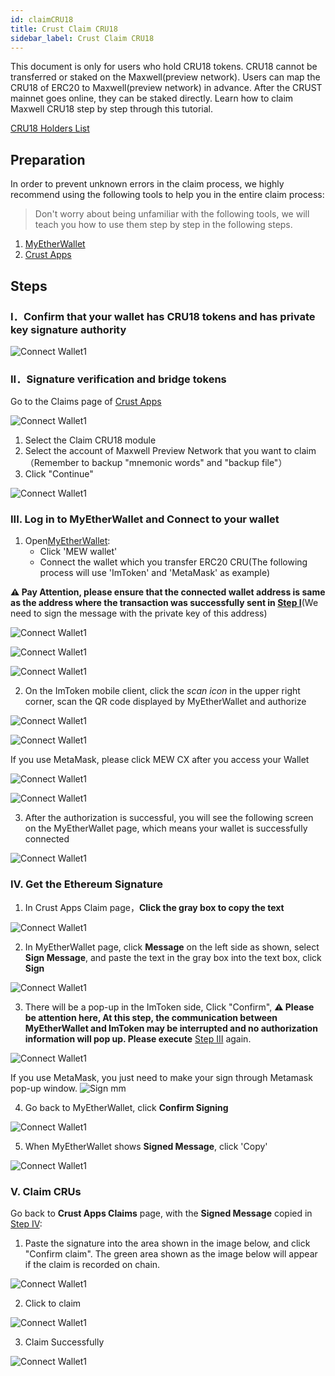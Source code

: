 ```yaml
---
id: claimCRU18
title: Crust Claim CRU18
sidebar_label: Crust Claim CRU18
---
```


This document is only for users who hold CRU18 tokens. CRU18 cannot be transferred or staked on the Maxwell(preview network). Users can map the CRU18 of ERC20 to Maxwell(preview network) in advance. After the CRUST mainnet goes online, they can be staked directly. Learn how to claim Maxwell CRU18 step by step through this tutorial. 

[CRU18 Holders List](https://etherscan.io/token/0x655ad6cc3cf6bdccab3fa286cb328f3bce9a3e38#balances)

## Preparation

In order to prevent unknown errors in the claim process, we highly recommend using the following tools to help you in the entire claim process:

> Don't worry about being unfamiliar with the following tools, we will teach you how to use them step by step in the following steps.

1. [MyEtherWallet](https://www.myetherwallet.com/interface/dashboard)
2. [Crust Apps](https://apps.crust.network/)


## Steps

### I．Confirm that your wallet has CRU18 tokens and has private key signature authority

![Connect Wallet1](assets/claimcru18/1checkcru18.jpg)

### II．Signature verification and bridge tokens

Go to the Claims page of [Crust Apps](https://apps.crust.network/#/claims)

![Connect Wallet1](assets/claimcru18/2claimtokens.jpg)

1. Select the Claim CRU18 module
2. Select the account of Maxwell Preview Network that you want to claim（Remember to backup "mnemonic words" and "backup file"）
3. Click "Continue"

![Connect Wallet1](assets/claimcru18/3claimtokens.jpg)

### III. Log in to MyEtherWallet and Connect to your wallet

1. Open[MyEtherWallet](https://www.myetherwallet.com/access-my-wallet):
    - Click 'MEW wallet'
    - Connect the wallet which you transfer ERC20 CRU(The following process will use 'ImToken' and 'MetaMask' as example)

**⚠️ Pay Attention, please ensure that the connected wallet address is same as the address where the transaction was successfully sent in [Step I](#i-send-erc20-claim-transaction)**(We need to sign the message with the private key of this address)

![Connect Wallet1](assets/claimcru18/4myetherwallet.jpg)

![Connect Wallet1](assets/claimcru18/5myetherwallet.jpg)

![Connect Wallet1](assets/claimcru18/6myetherwallet.jpg)

2. On the ImToken mobile client, click the *scan icon* in the upper right corner, scan the QR code displayed by MyEtherWallet and authorize

![Connect Wallet1](assets/claimcru18/7mytokenscan.jpg)

![Connect Wallet1](assets/claimcru18/8confirmwallet.jpg)

If you use MetaMask, please click MEW CX after you access your Wallet

![Connect Wallet1](assets/claimcru18/metamask1.jpg)

![Connect Wallet1](assets/claimcru18/metamask2.jpg)

3. After the authorization is successful, you will see the following screen on the MyEtherWallet page, which means your wallet is successfully connected

![Connect Wallet1](assets/claimcru18/metamask3.jpg)

### IV. Get the Ethereum Signature

1. In Crust Apps Claim page，**Click the gray box to copy the text**

![Connect Wallet1](assets/claimcru18/9copy.jpg)

2. In MyEtherWallet page, click **Message** on the left side as shown, select **Sign Message**, and paste the text in the gray box into the text box, click **Sign**

![Connect Wallet1](assets/claimcru18/10copysignmessage.jpg)

3. There will be a pop-up in the ImToken side, Click "Confirm", **⚠️ Please be attention here, At this step, the communication between MyEtherWallet and ImToken may be interrupted and no authorization information will pop up. Please execute** [Step III](#iii-log-in-to-myetherwallet-and-connect-to-your-wallet) again.

![Connect Wallet1](assets/claimcru18/11confirmsign.jpg)

If you use MetaMask, you just need to make your sign through Metamask pop-up window.
![Sign mm](https://crust-data.oss-cn-shanghai.aliyuncs.com/wiki/general/mm_sig.jpg)

4. Go back to MyEtherWallet, click **Confirm Signing**

![Connect Wallet1](assets/claimcru18/12confirmmessage.jpg)

5. When MyEtherWallet shows **Signed Message**, click 'Copy'

![Connect Wallet1](assets/claimcru18/13copysignedmessage.jpg)

### V. Claim CRUs

Go back to **Crust Apps Claims** page, with the **Signed Message** copied in [Step IV](#iv-get-the-ethereum-signature):

1. Paste the signature into the area shown in the image below, and click "Confirm claim". The green area shown as the image below will appear if the claim is recorded on chain.

![Connect Wallet1](assets/claimcru18/14claim.jpg)

2. Click to claim

![Connect Wallet1](assets/claimcru18/15submit.jpg)

3. Claim Successfully

![Connect Wallet1](assets/claimcru18/16checkdone.jpg)

